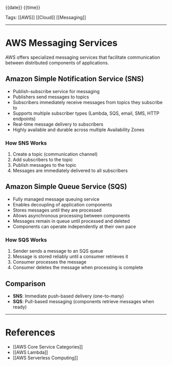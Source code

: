 {{date}} {{time}}

Tags: [[AWS]] [[Cloud]] [[Messaging]]

---

# AWS Messaging Services

AWS offers specialized messaging services that facilitate communication between distributed components of applications.

## Amazon Simple Notification Service (SNS)

- Publish-subscribe service for messaging
- Publishers send messages to topics
- Subscribers immediately receive messages from topics they subscribe to
- Supports multiple subscriber types (Lambda, SQS, email, SMS, HTTP endpoints)
- Real-time message delivery to subscribers
- Highly available and durable across multiple Availability Zones

### How SNS Works

1. Create a topic (communication channel)
2. Add subscribers to the topic
3. Publish messages to the topic
4. Messages are immediately delivered to all subscribers

## Amazon Simple Queue Service (SQS)

- Fully managed message queuing service
- Enables decoupling of application components
- Stores messages until they are processed
- Allows asynchronous processing between components
- Messages remain in queue until processed and deleted
- Components can operate independently at their own pace

### How SQS Works

1. Sender sends a message to an SQS queue
2. Message is stored reliably until a consumer retrieves it
3. Consumer processes the message
4. Consumer deletes the message when processing is complete

## Comparison

- **SNS**: Immediate push-based delivery (one-to-many)
- **SQS**: Pull-based messaging (components retrieve messages when ready)

---

# References

- [[AWS Core Service Categories]]
- [[AWS Lambda]]
- [[AWS Serverless Computing]]

